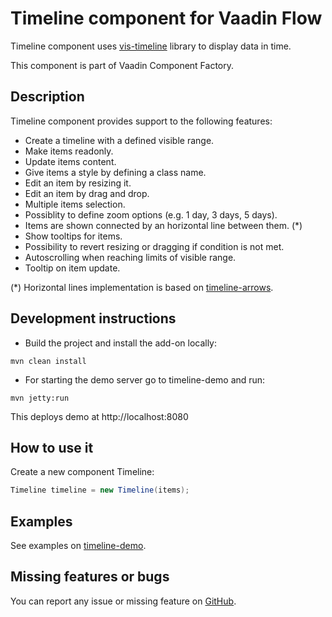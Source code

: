 # Timeline component for Vaadin Flow

Timeline component uses [vis-timeline](https://visjs.github.io/vis-timeline/docs/timeline/) library to display data in time.

This component is part of Vaadin Component Factory.

## Description 

Timeline component provides support to the following features:

- Create a timeline with a defined visible range.
- Make items readonly.
- Update items content.
- Give items a style by defining a class name.
- Edit an item by resizing it.
- Edit an item by drag and drop.
- Multiple items selection.
- Possiblity to define zoom options (e.g. 1 day, 3 days, 5 days).
- Items are shown connected by an horizontal line between them. (*)
- Show tooltips for items.
- Possibility to revert resizing or dragging if condition is not met.
- Autoscrolling when reaching limits of visible range.
- Tooltip on item update.

(*) Horizontal lines implementation is based on [timeline-arrows](https://github.com/javdome/timeline-arrows).

## Development instructions

- Build the project and install the add-on locally:
```
mvn clean install
```
- For starting the demo server go to timeline-demo and run:
```
mvn jetty:run
```
This deploys demo at http://localhost:8080

## How to use it

Create a new component Timeline:

```java
Timeline timeline = new Timeline(items);
```

## Examples

See examples on [timeline-demo](https://github.com/vaadin-component-factory/vcf-timeline/tree/master/timeline-demo/src/main/java/com/vaadin/componentfactory/timeline).

## Missing features or bugs

You can report any issue or missing feature on [GitHub](https://github.com/vaadin-component-factory/vcf-timeline/issues).
